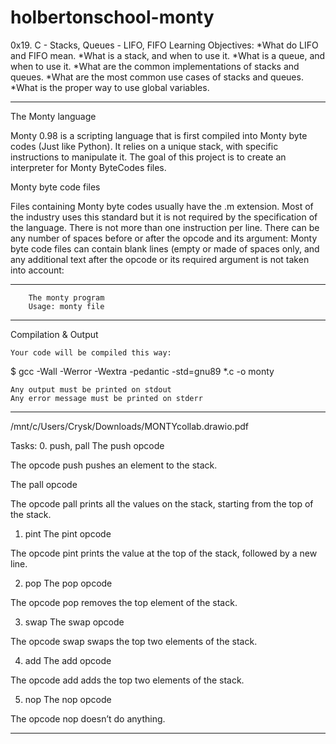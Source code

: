 # holbertonschool-monty
0x19. C - Stacks, Queues - LIFO, FIFO
Learning Objectives:
	*What do LIFO and FIFO mean.
	*What is a stack, and when to use it.
	*What is a queue, and when to use it.
	*What are the common implementations of stacks and queues.
	*What are the most common use cases of stacks and queues.
	*What is the proper way to use global variables.
________________________________________________________
The Monty language

Monty 0.98 is a scripting language that is first compiled into Monty byte codes (Just like Python).
It relies on a unique stack, with specific instructions to manipulate it.
The goal of this project is to create an interpreter for Monty ByteCodes files.

Monty byte code files

Files containing Monty byte codes usually have the .m extension.
Most of the industry uses this standard but it is not required by the specification of the language.
There is not more than one instruction per line.
There can be any number of spaces before or after the opcode and its argument:
Monty byte code files can contain blank lines (empty or made of spaces only, and any additional text after the opcode or its required argument is not taken into account:
_______________________________________________________
		The monty program
		Usage: monty file
_______________________________________________________
Compilation & Output

    Your code will be compiled this way:

$ gcc -Wall -Werror -Wextra -pedantic -std=gnu89 *.c -o monty

    Any output must be printed on stdout
    Any error message must be printed on stderr
_______________________________________________________
/mnt/c/Users/Crysk/Downloads/MONTYcollab.drawio.pdf





Tasks:
0. push, pall
    The push opcode

The opcode push pushes an element to the stack.

The pall opcode

The opcode pall prints all the values on the stack, starting from the top of the stack.

1. pint
The pint opcode

The opcode pint prints the value at the top of the stack, followed by a new line.

2. pop
The pop opcode

The opcode pop removes the top element of the stack.

3. swap
The swap opcode

The opcode swap swaps the top two elements of the stack.

4. add
The add opcode

The opcode add adds the top two elements of the stack.

5. nop
The nop opcode

The opcode nop doesn’t do anything.

-------------------------------------------------------
